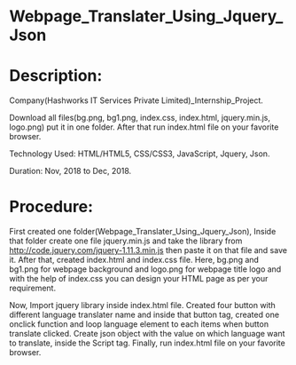 # Webpage_Translater_Using_Jquery_Json
# Description: 

Company(Hashworks IT Services Private Limited)_Internship_Project.

Download all files(bg.png, bg1.png, index.css, index.html, jquery.min.js, logo.png) put it in one folder. 
After that run index.html file on your favorite browser. 

Technology Used: HTML/HTML5, CSS/CSS3, JavaScript, Jquery, Json. 

Duration: Nov, 2018 to Dec, 2018.

# Procedure:

First created one folder(Webpage_Translater_Using_Jquery_Json), Inside that folder create one file jquery.min.js and take the library from http://code.jquery.com/jquery-1.11.3.min.js then paste it on that file and save it. After that, created index.html and index.css file. Here, bg.png and bg1.png for webpage background and logo.png for webpage title logo and with the help of index.css you can design your HTML page as per your requirement.

Now, Import jquery library inside index.html file. Created four button with different language translater name and inside that button tag, created one onclick function and loop language element to each items when button translate clicked. Create json object with the value on which language want to translate, inside the Script tag. Finally, run index.html file on your favorite browser.


